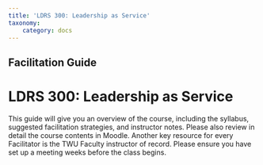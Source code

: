```yaml
---
title: 'LDRS 300: Leadership as Service'
taxonomy:
    category: docs
---
```


## Facilitation Guide

# LDRS 300: Leadership as Service

This guide will give you an overview of the course, including the syllabus, suggested facilitation strategies, and instructor notes. Please also review in detail the course contents in Moodle. Another key resource for every Facilitator is the TWU Faculty instructor of record. Please ensure you have set up a meeting weeks before the class begins.
